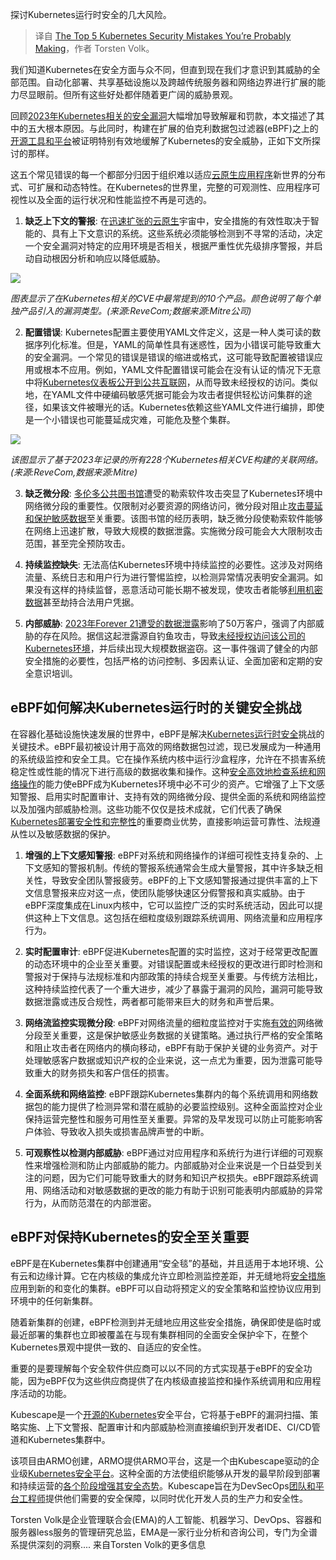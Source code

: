 <!--
title: 你可能正在犯的5个Kubernetes安全错误
cover: https://cdn.thenewstack.io/media/2024/02/677afe4e-slip-up-709045_1280-1024x682.jpg
-->

探讨Kubernetes运行时安全的几大风险。

> 译自 [The Top 5 Kubernetes Security Mistakes You’re Probably Making](https://thenewstack.io/the-top-5-kubernetes-security-mistakes-youre-probably-making/)，作者 Torsten Volk。

我们知道Kubernetes在安全方面与众不同，但直到现在我们才意识到其威胁的全部范围。自动化部署、共享基础设施以及跨越传统服务器和网络边界进行扩展的能力尽显眼前。但所有这些好处都伴随着更广阔的威胁景观。

回顾[2023年Kubernetes相关的安全漏洞](https://thenewstack.io/kubernetes-security-in-2023-adoption-soars-security-lags/)大幅增加导致解雇和罚款，本文描述了其中的五大根本原因。与此同时，构建在扩展的伯克利数据包过滤器(eBPF)之上的[开源工具和平台](https://thenewstack.io/solana-blockchain-crashes-into-open-source-top-10/)被证明特别有效地缓解了Kubernetes的安全威胁，正如下文所探讨的那样。

这五个常见错误的每一个都部分归因于组织难以适应[云原生应用程序](https://thenewstack.io/cloud-native-apps-demand-cloud-native-storage-systems/)新世界的分布式、可扩展和动态特性。在Kubernetes的世界里，完整的可观测性、应用程序可视性以及全面的运行状况和性能监控不再是可选的。

1. **缺乏上下文的警报**: 在[迅速扩张的云原生](https://thenewstack.io/measuring-the-state-of-cloud-native-security/)宇宙中，安全措施的有效性取决于智能的、具有上下文意识的系统。这些系统必须能够检测到不寻常的活动，决定一个安全漏洞对特定的应用环境是否相关，根据严重性优先级排序警报，并启动自动根因分析和响应以降低威胁。

![](https://cdn.thenewstack.io/media/2024/02/415cfcec-k8s-mist8ks-01-1024x615.png)

*图表显示了在Kubernetes相关的CVE中最常提到的10个产品。颜色说明了每个单独产品引入的漏洞类型。(来源:ReveCom;数据来源:Mitre公司)*

2. **配置错误**: Kubernetes配置主要使用YAML文件定义，这是一种人类可读的数据序列化标准。但是，YAML的简单性具有迷惑性，因为小错误可能导致重大的安全漏洞。一个常见的错误是错误的缩进或格式，这可能导致配置被错误应用或根本不应用。例如，YAML文件配置错误可能会在没有认证的情况下无意中将[Kubernetes仪表板公开到公共互联网](https://thenewstack.io/kubernetes-authentication-solved-spiffe-spire-move-to-cncf-incubation/)，从而导致未经授权的访问。类似地，在YAML文件中硬编码敏感凭据可能会为攻击者提供轻松访问集群的途径，如果该文件被曝光的话。Kubernetes依赖这些YAML文件进行编排，即使是一个小错误也可能蔓延成灾难，可能危及整个集群。

![](https://cdn.thenewstack.io/media/2024/02/c3a7f862-k8s-mist8ks-02-1024x1002.png)

*该图显示了基于2023年记录的所有228个Kubernetes相关CVE构建的关联网络。(来源:ReveCom,数据来源:Mitre)*

3. **缺乏微分段**: [多伦多公共图书馆](https://www.cbc.ca/news/canada/toronto/toronto-public-library-ransomware-employee-data-1.7028982)遭受的勒索软件攻击突显了Kubernetes环境中网络微分段的重要性。仅限制对必要资源的网络访问，微分段对阻止[攻击蔓延和保护敏感数据](https://thenewstack.io/combating-healthcare-data-attacks-during-coronavirus-outbreak/)至关重要。该图书馆的经历表明，缺乏微分段使勒索软件能够在网络上迅速扩散，导致大规模的数据泄露。实施微分段可能会大大限制攻击范围，甚至完全预防攻击。

4. **持续监控缺失**: 无法高估Kubernetes环境中持续监控的必要性。这涉及对网络流量、系统日志和用户行为进行警惕监控，以检测异常情况表明安全漏洞。如果没有这样的持续监督，恶意活动可能长期不被发现，使攻击者能够[利用机密数据](https://thenewstack.io/vex-standardization-for-a-vulnerability-exploit-data-exchange-format/)甚至劫持合法用户凭据。

5. **内部威胁**: [2023年Forever 21遭受的数据泄露](https://techcrunch.com/2023/08/31/forever-21-data-breach-half-million/)影响了50万客户，强调了内部威胁的存在风险。据信这起泄露源自钓鱼攻击，导致[未经授权访问该公司的Kubernetes环境](https://thenewstack.io/securing-access-to-kubernetes-environments-with-zero-trust/)，并后续出现大规模数据盗窃。这一事件强调了健全的内部安全措施的必要性，包括严格的访问控制、多因素认证、全面加密和定期的安全意识培训。

## eBPF如何解决Kubernetes运行时的关键安全挑战

在容器化基础设施快速发展的世界中，eBPF是解决[Kubernetes运行时安全](https://thenewstack.io/vmware-to-acquire-octarine-to-boost-kubernetes-runtime-security/)挑战的关键技术。eBPF最初被设计用于高效的网络数据包过滤，现已发展成为一种通用的系统级监控和安全工具。它在操作系统内核中运行沙盒程序，允许在不损害系统稳定性或性能的情况下进行高级的数据收集和操作。这种[安全高效地检查系统和网络操作](https://thenewstack.io/container-security-101-a-guide-to-safe-and-efficient-operations/)的能力使eBPF成为Kubernetes环境中必不可少的资产。它增强了上下文感知警报、启用实时配置审计、支持有效的网络微分段、提供全面的系统和网络监控以及加强内部威胁检测。这些功能不仅仅是技术成就，它们代表了确保[Kubernetes部署安全性和完整性](https://thenewstack.io/the-secret-to-securing-kubernetes/)的重要商业优势，直接影响运营可靠性、法规遵从性以及敏感数据的保护。

1. **增强的上下文感知警报**: eBPF对系统和网络操作的详细可视性支持复杂的、上下文感知的警报机制。传统的警报系统通常会生成大量警报，其中许多缺乏相关性，导致安全团队警报疲劳。eBPF的上下文感知警报通过提供丰富的上下文信息警报来应对这一点，使团队能够快速区分假警报和真实威胁。由于eBPF深度集成在Linux内核中，它可以监控广泛的实时系统活动，因此可以提供这种上下文信息。这包括在细粒度级别跟踪系统调用、网络流量和应用程序行为。

2. **实时配置审计**: eBPF促进Kubernetes配置的实时监控，这对于经常更改配置的动态环境中的企业至关重要。对错误配置或未经授权的更改进行即时检测和警报对于保持与法规标准和内部政策的持续合规至关重要。与传统方法相比，这种持续监控代表了一个重大进步，减少了暴露于漏洞的风险，漏洞可能导致数据泄露或违反合规性，两者都可能带来巨大的财务和声誉后果。

3. **网络流监控实现微分段**: eBPF对网络流量的细粒度监控对于实施[有效的](https://thenewstack.io/how-the-network-effect-levels-the-cybersecurity-war-zone/)网络微分段至关重要，这是保护敏感业务数据的关键策略。通过执行严格的安全策略和阻止攻击者在网络内的横向移动，eBPF有助于保护关键的业务资产。对于处理敏感客户数据或知识产权的企业来说，这一点尤为重要，因为泄露可能导致重大的财务损失和客户信任的损害。

4. **全面系统和网络监控**: eBPF跟踪Kubernetes集群内的每个系统调用和网络数据包的能力提供了检测异常和潜在威胁的必要监控级别。这种全面监控对企业保持运营完整性和服务可用性至关重要。异常的及早发现可以防止可能影响客户体验、导致收入损失或损害品牌声誉的中断。

5. **可观察性以检测内部威胁**: eBPF通过对应用程序和系统行为进行详细的可观察性来增强检测和防止内部威胁的能力。内部威胁对企业来说是一个日益受到关注的问题，因为它们可能导致重大的财务和知识产权损失。eBPF跟踪系统调用、网络活动和对敏感数据的更改的能力有助于识别可能表明内部威胁的异常行为，从而防范潜在的内部泄密。

## eBPF对保持Kubernetes的安全至关重要

eBPF是在Kubernetes集群中创建通用“安全毯”的基础，并且适用于本地环境、公有云和边缘计算。它在内核级的集成允许立即检测监控差距，并无缝地将[安全措施](https://thenewstack.io/why-devops-needs-to-change-security/)应用到新的和变化的集群。eBPF可以自动将预定义的安全策略和监控协议应用到环境中的任何新集群。

随着新集群的创建，eBPF检测到并无缝地应用这些安全措施，确保即使是临时或最近部署的集群也立即被覆盖在与现有集群相同的全面安全保护伞下，在整个Kubernetes景观中提供一致的、自适应的安全性。

重要的是要理解每个安全软件供应商可以以不同的方式实现基于eBPF的安全功能，因为eBPF仅为这些供应商提供了在内核级直接监控和操作系统调用和应用程序活动的功能。

Kubescape是一个[开源的Kubernetes](https://thenewstack.io/how-kubernetes-open-source-underpin-conde-nast-operations/)安全平台，它将基于eBPF的漏洞扫描、策略实施、上下文警报、配置审计和内部威胁检测直接编织到开发者IDE、CI/CD管道和Kubernetes集群中。

该项目由ARMO创建，ARMO提供ARMO平台，这是一个由Kubescape驱动的企业级[Kubernetes安全平台](https://thenewstack.io/6-kubernetes-security-best-practices/)。这种全面的方法使组织能够从开发的最早阶段到部署和持续运营的[各个阶段增强其安全态势](https://thenewstack.io/managing-cloud-security-risk-posture-through-a-full-stack-approach/)。Kubescape旨在为DevSecOps[团队和平台工程师](https://thenewstack.io/how-intuits-platform-engineering-team-chose-an-app-definition/)提供他们需要的安全保障，以同时优化开发人员的生产力和安全性。

Torsten Volk是企业管理联合会(EMA)的人工智能、机器学习、DevOps、容器和服务器less服务的管理研究总监，EMA是一家行业分析和咨询公司，专门为全谱系提供深刻的洞察....
来自Torsten Volk的更多信息
